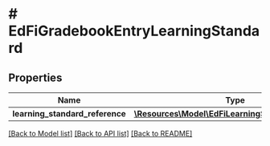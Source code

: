 # # EdFiGradebookEntryLearningStandard

## Properties

Name | Type | Description | Notes
------------ | ------------- | ------------- | -------------
**learning_standard_reference** | [**\Resources\Model\EdFiLearningStandardReference**](EdFiLearningStandardReference.md) |  |

[[Back to Model list]](../../README.md#models) [[Back to API list]](../../README.md#endpoints) [[Back to README]](../../README.md)
